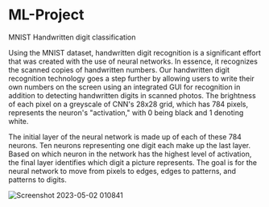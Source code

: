 # ML-Project
MNIST Handwritten digit classification

Using the MNIST dataset, handwritten digit recognition is a significant effort that
was created with the use of neural networks. In essence, it recognizes the scanned
copies of handwritten numbers.
Our handwritten digit recognition technology goes a step further by allowing users
to write their own numbers on the screen using an integrated GUI for recognition
in addition to detecting handwritten digits in scanned photos.
The brightness of each pixel on a greyscale of CNN's 28x28 grid, which has 784
pixels, represents the neuron's "activation," with 0 being black and 1 denoting
white.

The initial layer of the neural network is made up of each of these 784 neurons.
Ten neurons representing one digit each make up the last layer. Based on which
neuron in the network has the highest level of activation, the final layer identifies
which digit a picture represents.
The goal is for the neural network to move from pixels to edges, edges to
patterns, and patterns to digits.

![Screenshot 2023-05-02 010841](https://github.com/janhavi1330/ML-Project/assets/132221159/c5b6be01-422a-4782-9da7-aff7ecd1fa6c)
